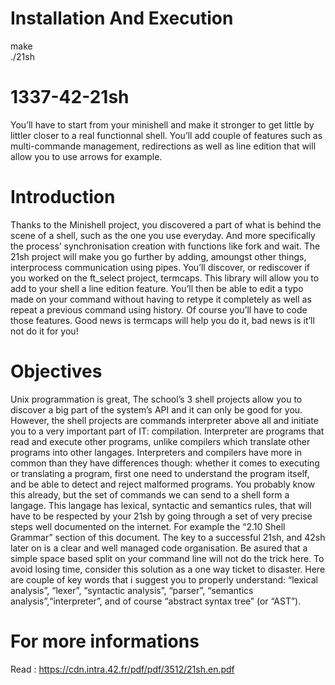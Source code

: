 # Installation And Execution
make  
./21sh

# 1337-42-21sh
You’ll have to start from your minishell and make it stronger to get little by
littler closer to a real functionnal shell. You’ll add couple of features such as
multi-commande management, redirections as well as line edition that will allow you to
use arrows for example.

# Introduction
Thanks to the Minishell project, you discovered a part of what is behind the scene of a
shell, such as the one you use everyday. And more specifically the process’ synchronisation creation with functions like fork and wait.
The 21sh project will make you go further by adding, amoungst other things, interprocess communication using pipes.
You’ll discover, or rediscover if you worked on the ft_select project, termcaps. This
library will allow you to add to your shell a line edition feature. You’ll then be able to
edit a typo made on your command without having to retype it completely as well as
repeat a previous command using history. Of course you’ll have to code those features.
Good news is termcaps will help you do it, bad news is it’ll not do it for you!

# Objectives
Unix programmation is great, The school’s 3 shell projects allow you to discover a big
part of the system’s API and it can only be good for you.
However, the shell projects are commands interpreter above all and initiate you to a
very important part of IT: compilation. Interpreter are programs that read and execute
other programs, unlike compilers which translate other programs into other langages.
Interpreters and compilers have more in common than they have differences though:
whether it comes to executing or translating a program, first one need to understand the
program itself, and be able to detect and reject malformed programs.
You probably know this already, but the set of commands we can send to a shell form
a langage. This langage has lexical, syntactic and semantics rules, that will have to be
respected by your 21sh by going through a set of very precise steps well documented on
the internet. For example the “2.10 Shell Grammar” section of this document.
The key to a successful 21sh, and 42sh later on is a clear and well managed code
organisation. Be asured that a simple space based split on your command line will not
do the trick here. To avoid losing time, consider this solution as a one way ticket to
disaster.
Here are couple of key words that i suggest you to properly understand: “lexical
analysis”, “lexer”, “syntactic analysis”, “parser”, “semantics analysis”,“interpreter”, and
of course “abstract syntax tree” (or “AST”).

# For more informations
Read : https://cdn.intra.42.fr/pdf/pdf/3512/21sh.en.pdf
